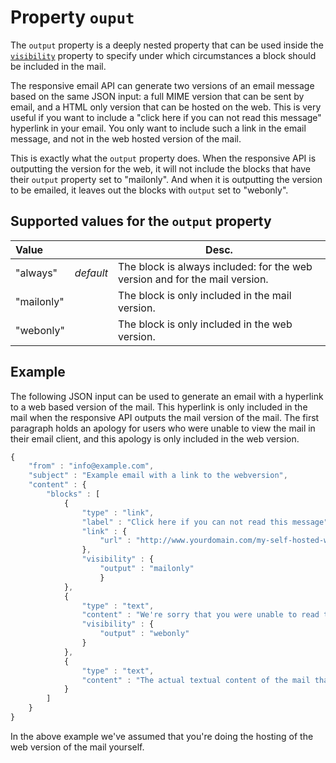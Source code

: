# Property `ouput`

The `output` property is a deeply nested property that can be used inside
the [`visibility`](json/property-visibility) 
property to specify under which circumstances a block should be included in the mail.

The responsive email API can generate two versions of an email message based
on the same JSON input: a full MIME version that can be sent by email,
and a HTML only version that can be hosted on the web. This is very useful
if you want to include a "click here if you can not read this message" hyperlink 
in your email. You only want to include such a link in the email message, and
not in the web hosted version of the mail. 

This is exactly what the `output` property does. When the responsive API
is outputting the version for the web, it will not include the blocks that
have their `output` property set to "mailonly". And when it is outputting
the version to be emailed, it leaves out the blocks with `output`
set to "webonly".

## Supported values for the `output` property

| Value |  | Desc.                                                                                   |
|:------|--|-----------------------------------------------------------------------------------------|
| "always" | _default_ | The block is always included: for the web version and for the mail version. |
| "mailonly" |  | The block is only included in the mail version.                                    |
| "webonly" |  | The block is only included in the web version.                                      |


## Example

The following JSON input can be used to generate an email with a hyperlink
to a web based version of the mail. This hyperlink is only included in the
mail when the responsive API outputs the mail version of the mail. The first
paragraph holds an apology for users who were unable to view the mail in
their email client, and this apology is only included in the web version.

```javascript
{
    "from" : "info@example.com",
    "subject" : "Example email with a link to the webversion",
    "content" : {
        "blocks" : [ 
            {
                "type" : "link",
                "label" : "Click here if you can not read this message",
                "link" : {
                    "url" : "http://www.yourdomain.com/my-self-hosted-webversion"
                },
                "visibility" : {
                    "output" : "mailonly"
                    }
            }, 
            {
                "type" : "text",
                "content" : "We're sorry that you were unable to read the mail in your normal email client.",
                "visibility" : {
                    "output" : "webonly"
                }
            }, 
            {
                "type" : "text",
                "content" : "The actual textual content of the mail that is visible in both the web version of the mail as well as the mail that was sent."
            } 
        ]
    }
}
```

In the above example we've assumed that you're doing the hosting of the
web version of the mail yourself.
